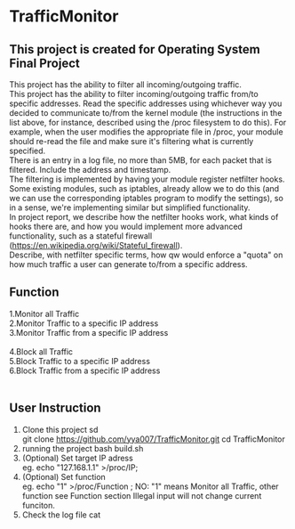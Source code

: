 # TrafficMonitor
## This project is created for Operating System Final Project
This project has the ability to filter all incoming/outgoing traffic. <br />
This project has the ability to filter incoming/outgoing traffic from/to specific addresses. Read the specific addresses using whichever way you decided to communicate to/from the kernel module (the instructions in the list above, for instance, described using the /proc filesystem to do this). For example, when the user modifies the appropriate file in /proc, your module should re-read the file and make sure it's filtering what is currently specified. <br />
There is an entry in a log file, no more than 5MB, for each packet that is filtered. Include the address and timestamp. <br />
The filtering is implemented by having your module register netfilter hooks. Some existing modules, such as iptables, already allow we to do this (and we can use the corresponding iptables program to modify the settings), so in a sense, we're implementing similar but simplified functionality.<br />
In project report, we describe how the netfilter hooks work, what kinds of hooks there are, and how you would implement more advanced functionality, such as a stateful firewall (https://en.wikipedia.org/wiki/Stateful_firewall).<br />
Describe, with netfilter specific terms, how qw would enforce a "quota" on how much traffic a user can generate to/from a specific address.<br />

## Function
1.Monitor all Traffic<br />
2.Monitor Traffic to a specific IP address<br />
3.Monitor Traffic from a specific IP address<br />
<br />
4.Block all Traffic<br />
5.Block Traffic to a specific IP address<br />
6.Block Traffic from a specific IP address<br />
<br />
## User Instruction
1. Clone this project sd<br />
	git clone https://github.com/yya007/TrafficMonitor.git
	cd TrafficMonitor
2. running the project
	bash build.sh
3. (Optional) Set target IP adress<br />
	eg. echo "127.168.1.1" >/proc/IP;
4. (Optional) Set function<br />
	eg. echo "1" >/proc/Function ;
	NO: "1" means Monitor all Traffic, other function see Function section
	Illegal input will not change current funciton.
5. Check the log file
	cat 